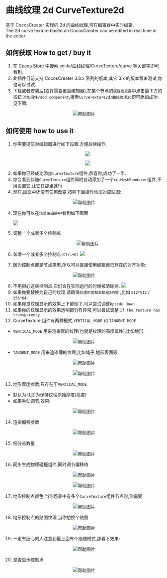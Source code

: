 # 曲线纹理 2d CurveTexture2d

基于 CocosCreater 实现的 2d 的曲线纹理,可在编辑器中实时编辑.  
The 2d curve texture based on CocosCreater can be edited in real time in the editor

## 如何获取 How to get / buy it

1. 在 [Cocos Store](https://store.cocos.com) 中搜索 soida/曲线纹理/CurveTexture/curve 等关键字即可看到.
2. 此插件目前支持 CocosCreater 3.8.x 系列的版本,其它 3.x 的版本暂未测试,你也可以试试.
3. 下载或者安装后(或许需要重启编辑器),在某个节点的`属性检查器`中点击最下方的按钮 `添加组件/add component`,搜索`CurveTexture2d/曲线纹理2d`即可添加成功. 见下图:

<p align="center">
  <img src="./imgs/help1.jpg" alt="帮助图片" />
</p>

## 如何使用 how to use it

1. 你需要提前对编辑器进行如下设置,方便后续操作.
   <p align="center">
   <img src="./imgs/9.jpg"  />
   </p>
          <p align="center">
     <img src="./imgs/10.jpg"  />
   </p>
2. 如果你已经成功添加`CurveTexture`组件,恭喜你,成功了一半.
3. 你会看到伴随`CurveTexture`组件同时自动添加了一个`cc.MeshRenderer`组件,不用设置它,让它在那里就行.
4. 现在,画面中还没有任何改变.按照下面操作添加对应贴图:

<!-- ![](./imgs/help2.gif) -->
<p align="center">
  <img src="./imgs/help2.gif" alt="帮助图片" />
</p>

4. 现在你可以在`场景编辑器`中看到如下画面

   ![](./imgs/help2.jpg)

5. 调整一个或者多个控制点
    <p align="center">
     <img src="./imgs/help3.gif" alt="帮助图片" />
   </p>

6. 新增一个或者多个控制点`(Ctrl+D)`
   ![](./imgs/help4.gif)

7. 因为控制点都是节点类型,所以可以直接使用编辑器已存在的对齐功能:
<p align="center">
<img src="./imgs/help6.gif" alt="帮助图片" />
</p>

8. 不用担心这些控制点,它们会在实际运行的时候被清除掉.
   ![](./imgs/help5.gif)
9. 如果你要替换为自己的纹理,请确保`纹理的宽和高都是2的幂` ,比如 `512*512` / `256*64`:
10. 如果你觉纹理显示的效果上下颠倒了,可以尝试调整`Upside Down`
11. 如果你的纹理显示的效果透明部分有异常,可以尝试调整 `If the texture has transparency`
12. CurveTexture 组件有两种模式,`VERTICAL_MODE` 和 `TANGENT_MODE`

- `VERTICAL_MODE` 用来渲染厚的纹理(也就是纹理的高度属性),比如地形.

<p align="center">
<img src="./imgs/11.jpg" alt="帮助图片" />
</p>

- `TANGENT_MODE` 用来渲染薄的纹理,比如绳子,地形表面等.
<p align="center">
<img src="./imgs/12.jpg" alt="帮助图片" />
</p>
  <p align="center">
  <img src="./imgs/help8.jpg" alt="帮助图片" />
</p>

13. 地形厚度参数,只存在于`VERTICAL_MODE`

- 默认为 0,即为保持纹理原始厚度(高度)
- 如果手动调节,效果:
<p align="center">
<img src="./imgs/7.gif" alt="帮助图片" />
</p>

14. 渲染偏移参数
<p align="center">
<img src="./imgs/8.gif" alt="帮助图片" />
</p>

15. 细分点数量
<p align="center">
   <img src="./imgs/9.gif" alt="帮助图片" />
   </p>

16. 同步生成物理碰撞组件,同时调节偏移值
<p align="center">
   <img src="./imgs/13.jpg" alt="帮助图片" />
   </p>
   <p align="center">
   <img src="./imgs/20.gif" alt="帮助图片" />
   </p>

17. 地形控制点颜色,当你场景中有多个`CurveTexture`组件节点时,你需要
<p align="center">
<img src="./imgs/21.gif" alt="帮助图片" />
</p>

18. 地形控制点的贴图纹理,当你想换个贴图
<p align="center">
<img src="./imgs/22.gif" alt="帮助图片" />
</p>

19. 一定有细心的人注意到最上面有个跟随模式,那看下效果:
<p align="center">
<img src="./imgs/23.gif" alt="帮助图片" />
</p>

20. 是否显示控制点
<p align="center">
<img src="./imgs/24.gif" alt="帮助图片" />
</p>
